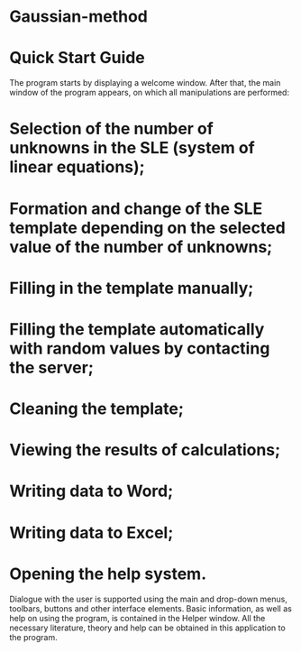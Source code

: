# Gaussian-method
# Quick Start Guide
The program starts by displaying a welcome window. After that, the main window of the program appears, on which all manipulations are performed:
# Selection of the number of unknowns in the SLE (system of linear equations);
# Formation and change of the SLE template depending on the selected value of the number of unknowns;
# Filling in the template manually;
# Filling the template automatically with random values by contacting the server;
# Cleaning the template;
# Viewing the results of calculations;
# Writing data to Word;
# Writing data to Excel;
# Opening the help system.
Dialogue with the user is supported using the main and drop-down menus, toolbars, buttons and other interface elements.
Basic information, as well as help on using the program, is contained in the Helper window. All the necessary literature, 
theory and help can be obtained in this application to the program.
